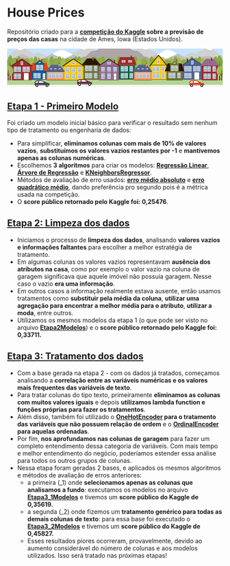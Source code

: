 # House Prices
Repositório criado para a **[competição do Kaggle](https://www.kaggle.com/competitions/house-prices-advanced-regression-techniques) sobre a previsão de preços das casas** na cidade de Ames, Iowa (Estados Unidos).

<img src='https://github.com/lucaslealx/HousePrices/blob/main/img/img1.png' />

## [Etapa 1 - Primeiro Modelo](https://github.com/sandrajak/HousePrices/blob/main/Etapa1.ipynb)
Foi criado um modelo inicial básico para verificar o resultado sem nenhum tipo de tratamento ou engenharia de dados:
  - Para simplificar, **eliminamos colunas com mais de 10% de valores vazios**, **substituímos os valores vazios restantes por -1** e **mantivemos apenas as colunas numéricas**.
  - Escolhemos **3 algoritmos** para criar os modelos: **[Regressão Linear](https://scikit-learn.org/stable/modules/generated/sklearn.linear_model.LinearRegression.html)**, **[Árvore de Regressão](https://scikit-learn.org/stable/modules/tree.html#regression)** e **[KNeighborsRegressor](https://scikit-learn.org/stable/modules/generated/sklearn.neighbors.KNeighborsRegressor.html#sklearn.neighbors.KNeighborsRegressor)**.
  - Métodos de avaliação de erro usados: **[erro médio absoluto](https://scikit-learn.org/stable/modules/generated/sklearn.metrics.mean_absolute_error.html)** e **[erro quadrático médio](https://scikit-learn.org/stable/modules/generated/sklearn.metrics.mean_squared_error.html)**, dando preferência pro segundo pois é a métrica usada na competição.
- O **score público retornado pelo Kaggle foi: 0,25476**.

## [Etapa 2: Limpeza dos dados](https://github.com/sandrajak/HousePrices/blob/main/Etapa2.ipynb)
- Iniciamos o processo de **limpeza dos dados**, analisando **valores vazios e informações faltantes** para escolher a melhor estratégia de tratamento.
- Em algumas colunas os valores vazios representavam **ausência dos atributos na casa**, como por exemplo o valor vazio na coluna de garagem significava que aquele imóvel não possuia garagem. Nesse caso o vazio **era uma informação**.
- Em outros casos a informação realmente estava ausente, então usamos tratamentos como **substituir pela média da coluna**, **utilizar uma agregação para encontrar a melhor média para o atributo**, **utilizar a moda**, entre outros.
- Utilizamos os mesmos modelos da etapa 1 (o que pode ser visto no arquivo **[Etapa2Modelos](https://github.com/sandrajak/HousePrices/blob/main/Etapa2Modelos.ipynb)**) e o **score público retornado pelo Kaggle foi: 0,33711.**

## [Etapa 3: Tratamento dos dados](https://github.com/sandrajak/HousePrices/blob/main/Etapa3.ipynb)
- Com a base gerada na etapa 2 - com os dados já tratados, começamos analisando a **correlação entre as variáveis numéricas e os valores mais frequentes das variáveis de texto**.
- Para tratar colunas do tipo texto, primeiramente **eliminamos as colunas com muitos valores iguais** e depois **utilizamos lambda function e funções próprias para fazer os tratamentos**.
- Além disso, também foi utilizado o **[OneHotEncoder](https://scikit-learn.org/stable/modules/generated/sklearn.preprocessing.OneHotEncoder.html) para o tratamento das variáveis que não possuem relação de ordem** e o **[OrdinalEncoder](https://scikit-learn.org/stable/modules/generated/sklearn.preprocessing.OrdinalEncoder.html) para aquelas ordenadas**.
- Por fim, **nos aprofundamos nas colunas de garagem** para fazer um completo entendimento dessa categoria de variáveis. Com mais tempo e melhor entendimento do negócio, poderíamos estender essa análise para todos os outros grupos de colunas.
- Nessa etapa foram geradas 2 bases, e aplicados os mesmos algoritmos e métodos de avaliação de erros anteriores:
   - a primeira (_1) onde **selecionamos apenas as colunas que analisamos a fundo**: executamos os modelos no arquivo **[Etapa3_1Modelos](https://github.com/sandrajak/HousePrices/blob/main/Etapa3_1Modelos.ipynb)** e tivemos um **score público do Kaggle de 0,35619.**
   - a segunda (_2) onde fizemos um **tratamento genérico para todas as demais colunas de texto**: para essa base foi executado o **[Etapa3_2Modelos](https://github.com/sandrajak/HousePrices/blob/main/Etapa3_2Modelos.ipynb)** e tivemos um **score público do Kaggle de 0,45827.**
    - Esses resultados piores ocorreram, provavelmente, devido ao aumento considerável do número de colunas e aos modelos utilizados. Isso será tratado nas próximas etapas!
